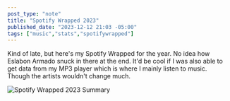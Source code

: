 ```yaml
---
post_type: "note" 
title: "Spotify Wrapped 2023"
published_date: "2023-12-12 21:03 -05:00"
tags: ["music","stats","spotifywrapped"]
---
```


Kind of late, but here's my Spotify Wrapped for the year. No idea how Eslabon Armado snuck in there at the end. It'd be cool if I was also able to get data from my MP3 player which is where I mainly listen to music. Though the artists wouldn't change much.

![Spotify Wrapped 2023 Summary](http://cdn.lqdev.tech/files/images/spotify-wrapped-1.png)